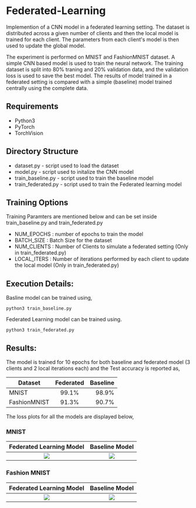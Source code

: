 # Federated-Learning
Implemention of a CNN model in a federated learning setting. The dataset is distributed across a given number of clients and then the local model is trained for each client. The parameters from each client's model is then used to update the global model.

The experiment is performed on MNIST and FashionMNIST dataset. A simple CNN based model is used to train the neural network. The training dataset is split into 80% traning and 20% validation data, and the validation loss is used to save the best model. The results of model trained in a federated setting is compared with a simple (baseline) model trained centrally using the complete data. 

## Requirements
* Python3
* PyTorch
* TorchVision

## Directory Structure
* dataset.py - script used to load the dataset
* model.py - script used to initalize the CNN model
* train_baseline.py - script used to train the baseline model
* train_federated.py - script used to train the Federated learning model

## Training Options
Training Paramters are mentioned below and can be set inside train_baseline.py and train_federated.py
* NUM_EPOCHS : number of epochs to train the model
* BATCH_SIZE : Batch Size for the dataset
* NUM_CLIENTS : Number of Clients to simulate a federated setting (Only in train_federated.py)
* LOCAL_ITERS : Number of iterations performed by each client to update the local model (Only in train_federated.py)

## Execution Details:
Basline model can be trained using,
```
python3 train_baseline.py
```
Federated Learning model can be trained using.
```
python3 train_federated.py
```
## Results:
The model is trained for 10 epochs for both baseline and federated model (3 clients and 2 local iterations each) and the Test accuracy is reported as,

| Dataset        | Federated           | Baseline  |
| ------------- |:-------------:| -----:|
| MNIST       | 99.1% | 98.9% |
| FashionMNIST      | 91.3%      | 90.7%   |

The loss plots for all the models are displayed below,

### MNIST
 
Federated Learning Model            | Baseline Model
:-------------------------:|:-------------------------:
![](https://github.com/ashar207/Federated-Learning/blob/master/results/mfed.png)  |  ![](https://github.com/ashar207/Federated-Learning/blob/master/results/mbase.png)

### Fashion MNIST
Federated Learning Model            |  Baseline Model
:-------------------------:|:-------------------------:
![](https://github.com/ashar207/Federated-Learning/blob/master/results/ffed.png)  |  ![](https://github.com/ashar207/Federated-Learning/blob/master/results/fbase.png)
